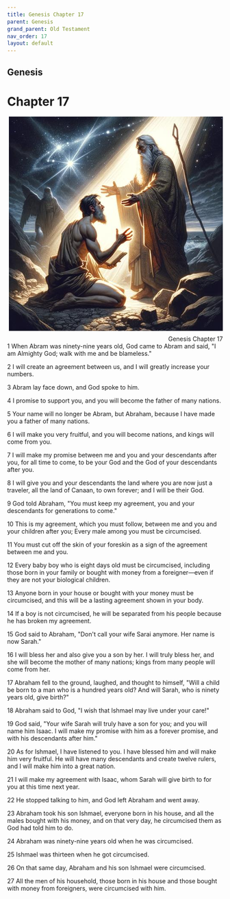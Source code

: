 ```yaml
---
title: Genesis Chapter 17
parent: Genesis
grand_parent: Old Testament
nav_order: 17
layout: default
---
```


## Genesis

# Chapter 17

<div style="clear: both; text-align: right;">
    <img src="/assets/Image/Genesis/500/17.jpg" alt="Genesis Chapter 17" class="chapter-image" style="max-width: 100%; height: auto; float: right; margin: 0 0 10px 10px; padding-left: 10%;">
    <figcaption style="font-size: 14px;">Genesis Chapter 17</figcaption>
</div>
1 When Abram was ninety-nine years old, God came to Abram and said, "I am Almighty God; walk with me and be blameless."

2 I will create an agreement between us, and I will greatly increase your numbers.

3 Abram lay face down, and God spoke to him.

4 I promise to support you, and you will become the father of many nations.

5 Your name will no longer be Abram, but Abraham, because I have made you a father of many nations.

6 I will make you very fruitful, and you will become nations, and kings will come from you.

7 I will make my promise between me and you and your descendants after you, for all time to come, to be your God and the God of your descendants after you.

8 I will give you and your descendants the land where you are now just a traveler, all the land of Canaan, to own forever; and I will be their God.

9 God told Abraham, "You must keep my agreement, you and your descendants for generations to come."

10 This is my agreement, which you must follow, between me and you and your children after you; Every male among you must be circumcised.

11 You must cut off the skin of your foreskin as a sign of the agreement between me and you.

12 Every baby boy who is eight days old must be circumcised, including those born in your family or bought with money from a foreigner—even if they are not your biological children.

13 Anyone born in your house or bought with your money must be circumcised, and this will be a lasting agreement shown in your body.

14 If a boy is not circumcised, he will be separated from his people because he has broken my agreement.

15 God said to Abraham, "Don't call your wife Sarai anymore. Her name is now Sarah."

16 I will bless her and also give you a son by her. I will truly bless her, and she will become the mother of many nations; kings from many people will come from her.

17 Abraham fell to the ground, laughed, and thought to himself, "Will a child be born to a man who is a hundred years old? And will Sarah, who is ninety years old, give birth?"

18 Abraham said to God, "I wish that Ishmael may live under your care!"

19 God said, "Your wife Sarah will truly have a son for you; and you will name him Isaac. I will make my promise with him as a forever promise, and with his descendants after him."

20 As for Ishmael, I have listened to you. I have blessed him and will make him very fruitful. He will have many descendants and create twelve rulers, and I will make him into a great nation.

21 I will make my agreement with Isaac, whom Sarah will give birth to for you at this time next year.

22 He stopped talking to him, and God left Abraham and went away.

23 Abraham took his son Ishmael, everyone born in his house, and all the males bought with his money, and on that very day, he circumcised them as God had told him to do.

24 Abraham was ninety-nine years old when he was circumcised.

25 Ishmael was thirteen when he got circumcised.

26 On that same day, Abraham and his son Ishmael were circumcised.

27 All the men of his household, those born in his house and those bought with money from foreigners, were circumcised with him.


